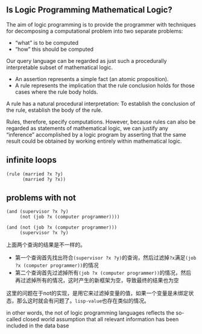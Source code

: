 
## Is Logic Programming Mathematical Logic?

The aim of logic programming is to provide the programmer with techniques for decomposing a computational problem into two separate problems:

- “what” is to be computed
- “how” this should be computed


Our query language can be regarded as just such a procedurally interpretable subset of mathematical logic.

- An assertion represents a simple fact (an atomic proposition).
- A rule represents the implication that the rule conclusion holds for those cases where the rule body holds.

A rule has a natural procedural interpretation: To establish the conclusion of the rule, establish the body of the rule.

Rules, therefore, specify computations. However, because rules can also be regarded as statements of mathematical logic, we can justify any “inference” accomplished by a logic program by asserting that the same result could be obtained by working entirely within mathematical logic.

## infinite loops

```
(rule (married ?x ?y)
      (married ?y ?x))
```

## problems with not


```
(and (supervisor ?x ?y)
     (not (job ?x (computer programmer))))

(and (not (job ?x (computer programmer)))
     (supervisor ?x ?y)
```
上面两个查询的结果是不一样的。

- 第一个查询首先找出符合`(supervisor ?x ?y)`的查询，然后过滤掉`?x`满足`(job ?x (computer programmer))`的情况
- 第二个查询首先过滤掉所有`(job ?x (computer programmer))`的情况，然后再过滤掉所有的情况，这时产生的新框架为空，导致最终的结果也为空

这里的问题在于not的实现，是用它来过滤掉变量的值，如果一个变量是未绑定状态，那么这时就会有问题了。`lisp-value`也存在类似的情况。

in other words, the not of logic programming languages reflects the so-called closed world assumption that all relevant information has been included in the data base
